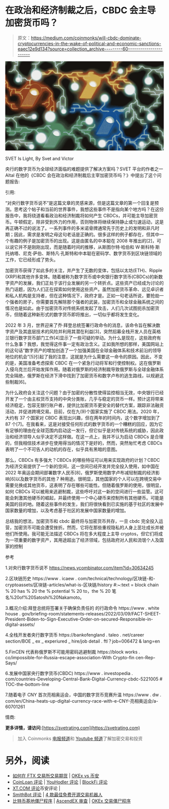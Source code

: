 # 在政治和经济制裁之后，CBDC 会主导加密货币吗？

> 原文：<https://medium.com/coinmonks/will-cbdc-dominate-cryptocurrencies-in-the-wake-of-political-and-economic-sanctions-eaec12e9d134?source=collection_archive---------60----------------------->

![](img/9e97240309bf0af8d96f0d4c0c09a6b8.png)

SVET Is Light, By Svet and Victor

央行的数字货币为全球经济面临的难题提供了解决方案吗？SVET 平台的作者之一 Altal 在他的《CBDC 会在政治和经济制裁后主宰加密货币吗？》中提出了这个问题报告:

引用:

“对央行数字货币说不”是这篇文章的灵感来源，但是这篇文章的第一个回复是预测。思考这个帖子和当前的世界事件，我想这些事件不是指向某个地方吗？在这份报告中，我将绕道看看政治和经济制裁将如何产生 CBDCs，并可能主导加密货币。牛顿假定，除非受到外力的作用，否则物体将继续保持静止或匀速运动，这是再正确不过的说法了。一系列事件的多米诺骨牌通常先于历史上的发明和非凡时期；因此，需求是发明之母这句老话是正确的。很多这样的例子都存在，但其中一个有趣的例子是加密货币的出现。这是由匿名的中本聪在 2008 年推出的[2]，可以说它并不是刚刚出现，而是随着时间的推移，从斯图尔特·哈伯和 W·斯科特·斯托纳塔、尼克·萨伯、斯特凡·孔斯特和中本聪在密码学、数字货币到区块链领域的工作，它已经形成了势头。

加密货币获得了如此多的关注，并产生了无数的变体，包括以太坊(ETH)、Ripple (XRP)和其他许多变体。随着被称为数字货币或中央银行数字货币(CBDCs)的新数字资产的发展，我们正处于该行业发展的另一个转折点。这些资产已经成为讨论的热门话题，因为人们正在探索如何使用这些资产。虽然加密货币革命、远见卓识者和私人机构是支持者，但在这种情况下，政府才是。正如一句老话所说，要抢劫一个强者的房子，你需要首先解除那个强者的武装，加密货币和全球金融系统之间的情况也是如此。由于加密货币对传统系统发起了攻击，人们几次试图扼杀加密货币，但随着这种新形式的数字货币即将推出，一切似乎都将发生变化。

2022 年 3 月，世界迎来了乔·拜登总统签署行政命令的消息，该命令旨在解决数字资产及其底层技术的风险并利用其潜在利益[3]，突然招募全栈开发人员在英格兰银行数字货币部门工作[4]显示了一些可疑的举动。为什么是现在，这些政府有什么急事？我想，我觉得这件事一定有政治含义。正如我所想的那样，美国网站上的这句话“数字资产的增加创造了一个加强美国在全球金融体系和技术前沿的领导地位的机会”[5]引起了我的注意，这就是为什么需要这一命令的原因。因此，不变的是，美国准备考虑探索 CBDC 在一个紧急行动将军和行使控制权。这在俄罗斯入侵乌克兰后开始发挥作用。随着对俄罗斯的经济制裁导致俄罗斯与全球金融体系完全隔绝，俄罗斯在经济下滑中找到了加密货币和数字卢布的逃生路线，以规避这些制裁[6]。

为什么政府会关注这个问题？由于加密的分散性使得监控相当无效，中央银行已经开发了一个由主权货币支持的中央分类账，几乎与稳定的货币一样。预计这将带来经济稳定，包容无银行账户者，提供比加密货币更安全的替代方案，跟踪非法融资活动，并促进跨境交易。目前，仅在九(9)个国家实施了 CBDC 用法。2020 年，大约有 37 个国家对 CBDC 表现出兴趣，但在两年的时间内，这个数字增加到了 87 个[7]。在我看来，这是对接受任何形式的数字货币的一个糟糕的回应，因为它有足够的理由在全球范围内启动这一发行，但它似乎是对传统系统的威胁，因此政治和经济领导人似乎决定不这样做。在这一点上，我并不认为启动 CBDCs 是合理的，但我相信技术进步在使用得当的情况下是好的，然而，突然匆忙考虑 CBDCs 表明了一个不可告人的动机的存在，似乎具有黑暗的意图。

那么，CBDCs 有多强大？CBDCs 的哪些特征可以用来实现政府的计划？CBDC 为经济交易提供了一个新的空间，这一空间已经开发并完全投入使用，如中国在 2022 年奥运会期间部署数字人民币[8]，俄罗斯使用数字卢布减轻制裁的经济影响[6]以及数字货币的其他 7 种用途。很明显，其他国家的个人可以在跨境交易中需要兑换成其他货币，这表明了存在哪些可能性。但随着俄罗斯的使用，很明显，如何 CBDCs 可以被用来逃避制裁，这些呼吁对这一新的空间进行一些监管。这可能会刺激其他硬币的崛起，并最终使用一个中心硬币来控制所有其他硬币。可能是美国的目的地。随着这些事件的发生，我们将很快看到已实施的基于社区的发展中国家数量的增加，以及考虑基于社区的发展中国家数量的增加。

总结我的想法，加密货币和 cbdc 最终将与加密货币共存，一旦 cbdc 完全投入运营，加密货币可能会遭受挫折。然而，它将在那些重视隐私的人身上茁壮成长并被他们所使用。我可能无法描述 CBDCs 将在多大程度上主导 cryptos，但它们将成为一项重要的数字资产，其用途超出了经济领域，包括政府对人民和流氓个人及国家的控制

参考

1.对央行数字货币说不
https://news.ycombinator.com/item?id=30634245

2.区块链历史
https://www . icaew . com/technical/technology/区块链-和-cryptoassets/区块链-articles/what-is-区块链/history #:~:text = block chain % 20 has % 20 the % potential % 20 to，the % 20 笔名%20of%20Satoshi%20Nakamoto。

3.概况介绍:拜登总统将签署关于确保负责任的
的行政命令 https://www . white house . gov/briefing-room/statements-releases/2022/03/09/FACT-SHEET-President-Biden-to-Sign-Executive-Order-on-secured-Responsible-in-digital-assets/

4.全栈开发者央行数字货币
https://bankofengland . taleo . net/career section/BOE _ ex _ experiured _ hire/job detail . ftl？job=006472 & lang=en

5.FinCEN 代表称俄罗斯不可能用密码逃避制裁
https://block works . co/impossible-for-Russia-escape-association-With Crypto-fin cen-Rep-Says/

6.发展中国家央行数字货币(CBDC)
https://www . investopedia . com/countries-Developing-Central-Bank-Digital-Currency-cbdc-5221005 # TOC-the-bottom-line

7.随着电子 CNY 首次亮相奥运会，中国的数字货币竞赛升温
https://www . dw . com/en/China-heats-up-digital-currency-race-with-e-CNY-亮相奥运会/a-60701261

情商:

**更多详情，请访问**:[https://svetrating.com](https://svetrating.com)

> 加入 Coinmonks [电报频道](https://t.me/coincodecap)和 [Youtube 频道](https://www.youtube.com/c/coinmonks/videos)了解加密交易和投资

# 另外，阅读

*   [如何在 FTX 交易所交易期货](https://coincodecap.com/ftx-futures-trading) | [OKEx vs 币安](https://coincodecap.com/okex-vs-binance)
*   [CoinLoan 评论](https://coincodecap.com/coinloan-review) | [YouHodler 评论](/coinmonks/youhodler-4-easy-ways-to-make-money-98969b9689f2) | [BlockFi 评论](https://coincodecap.com/blockfi-review)
*   [XT.COM 评论](https://coincodecap.com/profittradingapp-for-binance)币安评论 |
*   [SmithBot 评论](https://coincodecap.com/smithbot-review) | [4 款最佳免费开源交易机器人](https://coincodecap.com/free-open-source-trading-bots)
*   [比特币基地僵尸程序](/coinmonks/coinbase-bots-ac6359e897f3) | [AscendEX 审查](/coinmonks/ascendex-review-53e829cf75fa) | [OKEx 交易僵尸程序](/coinmonks/okex-trading-bots-234920f61e60)